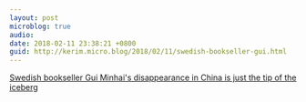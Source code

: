```yaml
---
layout: post
microblog: true
audio: 
date: 2018-02-11 23:38:21 +0800
guid: http://kerim.micro.blog/2018/02/11/swedish-bookseller-gui.html
---
```

[Swedish bookseller Gui Minhai's disappearance in China is just the tip of the iceberg](https://edition.cnn.com/2018/01/25/opinions/gui-minhai-china-caster-intl/index.html)
